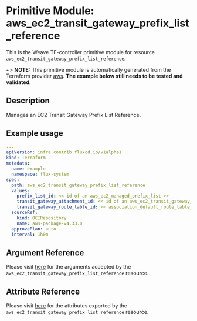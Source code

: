 
# Primitive Module: aws_ec2_transit_gateway_prefix_list_reference

This is the Weave TF-controller primitive module for resource `aws_ec2_transit_gateway_prefix_list_reference`.

~> **NOTE:** This primitive module is automatically generated from the Terraform provider [aws](https://registry.terraform.io/providers/hashicorp/aws/latest/docs/resources/aws_ec2_transit_gateway_prefix_list_reference). **The example below still needs to be tested and validated**.

## Description

Manages an EC2 Transit Gateway Prefix List Reference.

## Example usage

```yaml
---
apiVersion: infra.contrib.fluxcd.io/v1alpha1
kind: Terraform
metadata:
  name: example
  namespace: flux-system
spec:
  path: aws_ec2_transit_gateway_prefix_list_reference
  values:
    prefix_list_id: << id of an aws_ec2_managed_prefix_list >>
    transit_gateway_attachment_id: << id of an aws_ec2_transit_gateway_vpc_attachment >>
    transit_gateway_route_table_id: << association_default_route_table_id of an aws_ec2_transit_gateway >>
  sourceRef:
    kind: OCIRepository
    name: aws-package-v4.33.0
  approvePlan: auto
  interval: 1h0m
```

## Argument Reference

Please visit [here](https://registry.terraform.io/providers/hashicorp/aws/4.33.0/docs/resources/iam_policy#argument-reference) for the arguments accepted by the `aws_ec2_transit_gateway_prefix_list_reference` resource.

## Attribute Reference

Please visit [here](https://registry.terraform.io/providers/hashicorp/aws/4.33.0/docs/resources/iam_policy#attributes-reference) for the attributes exported by the `aws_ec2_transit_gateway_prefix_list_reference` resource.
